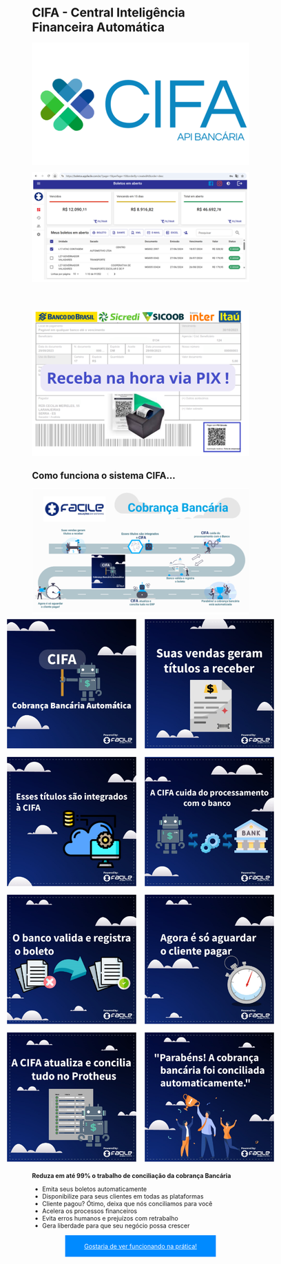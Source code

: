 <style>
    img[alt="Detalhes CIFA"] { 
        width: 300px;
        padding: 10px;
        }
    #button{
        height: 50px;
        width: 350px;
        background-color: #008aff;
        display: flex;
        align-items: center;
        justify-content: center;
        justify-self: center;
        color: white;
    }
    .images-container {
        width: 100%; 
        display: flex; 
        justify-content: center; 
        flex-direction: column;
    }
    .image-container {
        display: flex; 
        flex-direction: row;
        justify-content: center;
    }
</style>

# CIFA - Central Inteligência Financeira Automática

![Logo Facile](../../assets/cifaimg/logo.png "Logo Facile")

![Página Principal](../../assets/cifaimg/tela1.png "Página Principal")

<br><br>

![Pix](../../assets/cifaimg/tela2.png "Pix")

## Como funciona o sistema CIFA...

<div class="images-container">
    <img src="../../assets/cifaimg/img3.png" />
    <div class="image-container">
        <img src="../../assets/cifaimg/img4-1.jpg" alt="Detalhes CIFA" />
        <img src="../../assets/cifaimg/img4-2.jpg" alt="Detalhes CIFA" />
    </div>
    <div class="image-container">
        <img src="../../assets/cifaimg/img5-1.jpg" alt="Detalhes CIFA" />
        <img src="../../assets/cifaimg/img5-2.jpg" alt="Detalhes CIFA" />
    </div>
    <div class="image-container">
        <img src="../../assets/cifaimg/img6-1.jpg" alt="Detalhes CIFA" />
        <img src="../../assets/cifaimg/img6-2.jpg" alt="Detalhes CIFA" />
    </div>
    <div class="image-container">
        <img src="../../assets/cifaimg/img7-1.jpg" alt="Detalhes CIFA" />
        <img src="../../assets/cifaimg/img7-2.jpg" alt="Detalhes CIFA" />
    </div>
</div>

<!-- Código antigo, não era escalável e quebrou quando o HTML5 deixou de usar a tag <center> -->
<!-- ![Fluxo CIFA](../../assets/cifaimg/img3.png "Fluxo CIFA"){: .center-img }
![Detalhes CIFA](../../assets/cifaimg/img4-1.jpg "Detalhes CIFA"){: .center-img }
![Detalhes CIFA](../../assets/cifaimg/img4-2.jpg "Detalhes CIFA"){: .center-img }
![Detalhes CIFA](../../assets/cifaimg/img5-1.jpg "Detalhes CIFA"){: .center-img }
![Detalhes CIFA](../../assets/cifaimg/img5-2.jpg "Detalhes CIFA"){: .center-img }
![Detalhes CIFA](../../assets/cifaimg/img6-1.jpg "Detalhes CIFA"){: .center-img }
![Detalhes CIFA](../../assets/cifaimg/img6-2.jpg "Detalhes CIFA"){: .center-img }
![Detalhes CIFA](../../assets/cifaimg/img7-1.jpg "Detalhes CIFA"){: .center-img }
![Detalhes CIFA](../../assets/cifaimg/img7-2.jpg "Detalhes CIFA"){: .center-img } -->

**Reduza em até 99% o trabalho de  conciliação da cobrança Bancária**

* Emita seus boletos automaticamente
* Disponibilize para seus clientes em todas as plataformas
* Cliente pagou? Ótimo, deixa que nós conciliamos para você
* Acelera os processos financeiros
* Evita erros humanos e prejuízos com retrabalho
* Gera liberdade para que seu negócio possa crescer

<a id="button" href="mailto:ar@facilesistemas.com.br?subject=Gostaria%20de%20ver%20uma%20apresenta%C3%A7%C3%A3o%20do%20CIFA&body=Ol%C3%A1%2C%20recebi%20um%20email%20sobre%20o%20CIFA%20e%20gostaria%20de%20ver%20funcionando%20na%20pr%C3%A1tica." class="btn btn-primary">Gostaria de ver funcionando na prática!</a>